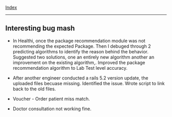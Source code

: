 [Index](index.md)

---

## Interesting bug mash

- In Healthi, once the package recommendation module was not recommending the expected Package. Then I debuged through 2 predicting algorithms to identify the reason behind the behavior. Suggested two solutions, one an entirely new algorithm another an improvement on the existing algorithm,. Improved the package recommendation algorithm to Lab Test level accuracy.

- After another engineer conducted a rails 5.2  version update, the uploaded files becuase missing. Identified the issue. Wrote script to link back to the old files.

- Voucher - Order patient miss match.

- Doctor consultation not working fine.
